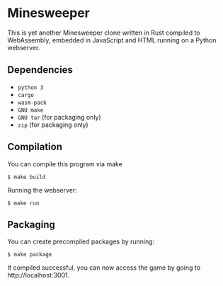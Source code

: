 # Minesweeper

This is yet another Minesweeper clone written in Rust compiled to WebAssembly, embedded in JavaScript and HTML running on a Python webserver.

## Dependencies
- `python 3`
- `cargo`
- `wasm-pack`
- `GNU make`
- `GNU tar` (for packaging only)
- `zip`	    (for packaging only)

## Compilation

You can compile this program via make
```console
$ make build
```

Running the webserver:
```console
$ make run
```

## Packaging

You can create precompiled packages by running:
```console
$ make package
```

If compiled successful, you can now access the game by going to http://localhost:3001.
